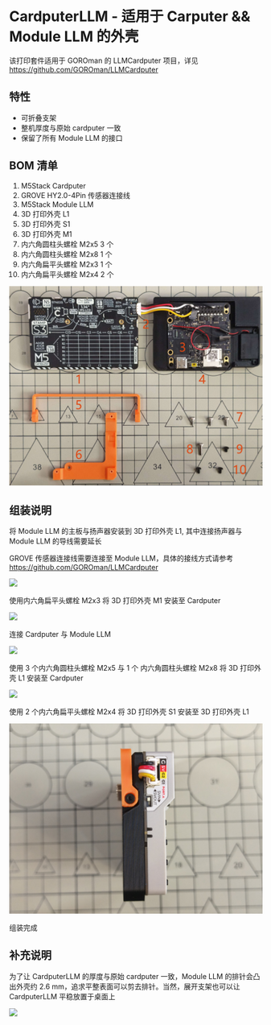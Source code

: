 # CardputerLLM - 适用于 Carputer && Module LLM 的外壳

该打印套件适用于 GOROman 的 LLMCardputer 项目，详见 https://github.com/GOROman/LLMCardputer

## 特性

- 可折叠支架
- 整机厚度与原始 cardputer 一致
- 保留了所有 Module LLM 的接口

## BOM 清单

1. M5Stack Cardputer
2. GROVE HY2.0-4Pin 传感器连接线
3. M5Stack Module LLM
4. 3D 打印外壳 L1
5. 3D 打印外壳 S1
6. 3D 打印外壳 M1
7. 内六角圆柱头螺栓 M2x5 3 个
8. 内六角圆柱头螺栓 M2x8 1 个
9. 内六角扁平头螺栓 M2x3 1 个
10. 内六角扁平头螺栓 M2x4 2 个

![](assets/Snipaste_2025-10-01_16-40-41.png)

## 组装说明

将 Module LLM 的主板与扬声器安装到 3D 打印外壳 L1, 其中连接扬声器与 Module LLM 的导线需要延长

GROVE 传感器连接线需要连接至 Module LLM，具体的接线方式请参考 https://github.com/GOROman/LLMCardputer

![](assets/20251001163130.jpg)

使用内六角扁平头螺栓 M2x3 将 3D 打印外壳 M1 安装至 Cardputer

![](assets/20251001163123.jpg)

连接 Cardputer 与 Module LLM

![](assets/20251001163139.jpg)

使用 3 个内六角圆柱头螺栓 M2x5 与 1 个 内六角圆柱头螺栓 M2x8 将 3D 打印外壳 L1 安装至 Cardputer

![](assets/20251001163146.jpg)

使用 2 个内六角扁平头螺栓 M2x4 将 3D 打印外壳 S1 安装至 3D 打印外壳 L1

![](assets/20251001163158.jpg)

组装完成

## 补充说明

为了让 CardputerLLM 的厚度与原始 cardputer 一致，Module LLM 的排针会凸出外壳约 2.6 mm，追求平整表面可以剪去排针。当然，展开支架也可以让 CardputerLLM 平稳放置于桌面上

![](assets/20251001171941.jpg)